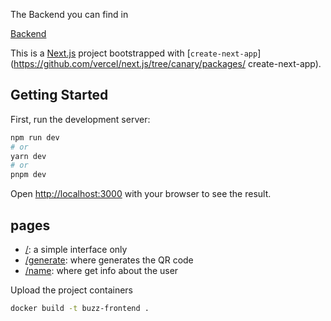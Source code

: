 The Backend you can find in 

[Backend](https://github.com/mateussiil/buzzvel-2023-dev-team-test-frontend)


This is a [Next.js](https://nextjs.org/) project bootstrapped with [`create-next-app`](https://github.com/vercel/next.js/tree/canary/packages/
create-next-app).

## Getting Started

First, run the development server:

```bash
npm run dev
# or
yarn dev
# or
pnpm dev
```

Open [http://localhost:3000](http://localhost:3000) with your browser to see the result.

## pages

- [/](http://localhost:3000): a simple interface only 
- [/generate](http://localhost:3000/generate): where generates the QR code
- [/name](http://localhost:3000/name): where get info about the user


Upload the project containers
```sh
docker build -t buzz-frontend .
```
